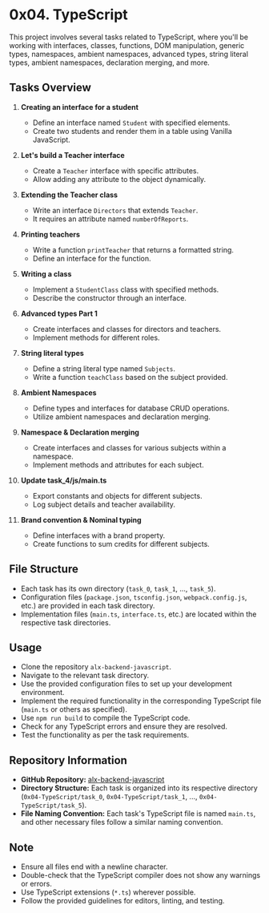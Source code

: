 # 0x04. TypeScript

This project involves several tasks related to TypeScript, where you'll be working with interfaces, classes, functions, DOM manipulation, generic types, namespaces, ambient namespaces, advanced types, string literal types, ambient namespaces, declaration merging, and more.

## Tasks Overview

1. **Creating an interface for a student**
   - Define an interface named `Student` with specified elements.
   - Create two students and render them in a table using Vanilla JavaScript.

2. **Let's build a Teacher interface**
   - Create a `Teacher` interface with specific attributes.
   - Allow adding any attribute to the object dynamically.

3. **Extending the Teacher class**
   - Write an interface `Directors` that extends `Teacher`.
   - It requires an attribute named `numberOfReports`.

4. **Printing teachers**
   - Write a function `printTeacher` that returns a formatted string.
   - Define an interface for the function.

5. **Writing a class**
   - Implement a `StudentClass` class with specified methods.
   - Describe the constructor through an interface.

6. **Advanced types Part 1**
   - Create interfaces and classes for directors and teachers.
   - Implement methods for different roles.

7. **String literal types**
   - Define a string literal type named `Subjects`.
   - Write a function `teachClass` based on the subject provided.

8. **Ambient Namespaces**
   - Define types and interfaces for database CRUD operations.
   - Utilize ambient namespaces and declaration merging.

9. **Namespace & Declaration merging**
   - Create interfaces and classes for various subjects within a namespace.
   - Implement methods and attributes for each subject.

10. **Update task_4/js/main.ts**
    - Export constants and objects for different subjects.
    - Log subject details and teacher availability.

11. **Brand convention & Nominal typing**
    - Define interfaces with a brand property.
    - Create functions to sum credits for different subjects.

## File Structure

- Each task has its own directory (`task_0`, `task_1`, ..., `task_5`).
- Configuration files (`package.json`, `tsconfig.json`, `webpack.config.js`, etc.) are provided in each task directory.
- Implementation files (`main.ts`, `interface.ts`, etc.) are located within the respective task directories.

## Usage

- Clone the repository `alx-backend-javascript`.
- Navigate to the relevant task directory.
- Use the provided configuration files to set up your development environment.
- Implement the required functionality in the corresponding TypeScript file (`main.ts` or others as specified).
- Use `npm run build` to compile the TypeScript code.
- Check for any TypeScript errors and ensure they are resolved.
- Test the functionality as per the task requirements.

## Repository Information

- **GitHub Repository:** [alx-backend-javascript](https://github.com/username/alx-backend-javascript)
- **Directory Structure:** Each task is organized into its respective directory (`0x04-TypeScript/task_0`, `0x04-TypeScript/task_1`, ..., `0x04-TypeScript/task_5`).
- **File Naming Convention:** Each task's TypeScript file is named `main.ts`, and other necessary files follow a similar naming convention.

## Note

- Ensure all files end with a newline character.
- Double-check that the TypeScript compiler does not show any warnings or errors.
- Use TypeScript extensions (`*.ts`) wherever possible.
- Follow the provided guidelines for editors, linting, and testing.

